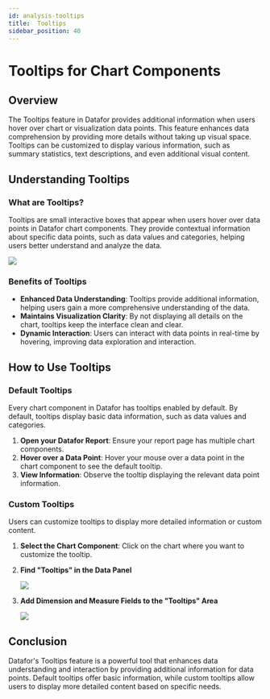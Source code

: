 ```yaml
---
id: analysis-tooltips
title:  Tooltips
sidebar_position: 40
---
```


# Tooltips for Chart Components

## Overview

The Tooltips feature in Datafor provides additional information when users hover over chart or visualization data points. This feature enhances data comprehension by providing more details without taking up visual space. Tooltips can be customized to display various information, such as summary statistics, text descriptions, and even additional visual content.

## Understanding Tooltips

### What are Tooltips?

Tooltips are small interactive boxes that appear when users hover over data points in Datafor chart components. They provide contextual information about specific data points, such as data values and categories, helping users better understand and analyze the data.

<div align="left"><img src="../../../../../static/img/en/datafor/analysis/image-20240730151629410.png"  /></div>

### Benefits of Tooltips

- **Enhanced Data Understanding**: Tooltips provide additional information, helping users gain a more comprehensive understanding of the data.
- **Maintains Visualization Clarity**: By not displaying all details on the chart, tooltips keep the interface clean and clear.
- **Dynamic Interaction**: Users can interact with data points in real-time by hovering, improving data exploration and interaction.

## How to Use Tooltips

### Default Tooltips

Every chart component in Datafor has tooltips enabled by default. By default, tooltips display basic data information, such as data values and categories.

1. **Open your Datafor Report**: Ensure your report page has multiple chart components.
2. **Hover over a Data Point**: Hover your mouse over a data point in the chart component to see the default tooltip.
3. **View Information**: Observe the tooltip displaying the relevant data point information.

### Custom Tooltips

Users can customize tooltips to display more detailed information or custom content.

1. **Select the Chart Component**: Click on the chart where you want to customize the tooltip.

2. **Find "Tooltips" in the Data Panel**

   <div align="left"><img src="../../../../../static/img/en/datafor/analysis/1722323977713.png"  /></div>

3. **Add Dimension and Measure Fields to the "Tooltips" Area**

   <div align="left"><img src="../../../../../static/img/en/datafor/analysis/1722323948050.png"  /></div>
   
## Conclusion

Datafor's Tooltips feature is a powerful tool that enhances data understanding and interaction by providing additional information for data points. Default tooltips offer basic information, while custom tooltips allow users to display more detailed content based on specific needs.